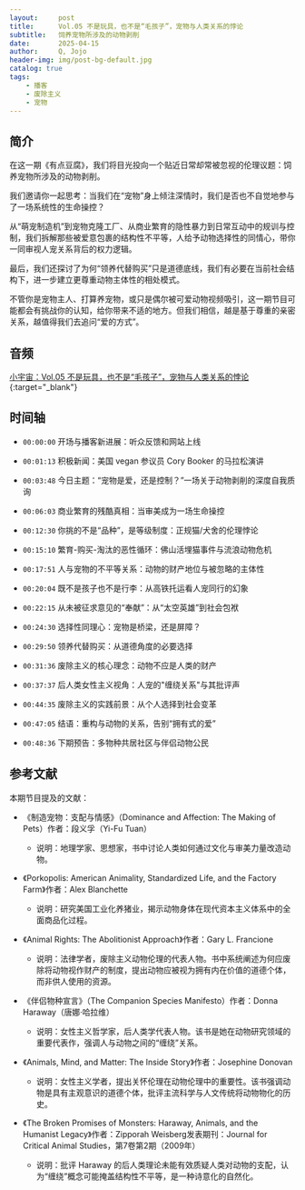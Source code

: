 ```yaml
---
layout:     post
title:      Vol.05 不是玩具，也不是“毛孩子”，宠物与人类关系的悖论
subtitle:   饲养宠物所涉及的动物剥削
date:       2025-04-15
author:     Q, Jojo
header-img: img/post-bg-default.jpg
catalog: true
tags:
    - 播客
    - 废除主义
    - 宠物
---
```


## 简介

在这一期《有点豆腐》，我们将目光投向一个贴近日常却常被忽视的伦理议题：饲养宠物所涉及的动物剥削。

我们邀请你一起思考：当我们在“宠物”身上倾注深情时，我们是否也不自觉地参与了一场系统性的生命操控？

从“萌宠制造机”到宠物克隆工厂、从商业繁育的隐性暴力到日常互动中的规训与控制，我们拆解那些被爱意包裹的结构性不平等，人给予动物选择性的同情心，带你一同审视人宠关系背后的权力逻辑。

最后，我们还探讨了为何“领养代替购买”只是道德底线，我们有必要在当前社会结构下，进一步建立更尊重动物主体性的相处模式。

不管你是宠物主人、打算养宠物，或只是偶尔被可爱动物视频吸引，这一期节目可能都会有挑战你的认知，给你带来不适的地方。但我们相信，越是基于尊重的亲密关系，越值得我们去追问“爱的方式”。

## 音频

[小宇宙：Vol.05 不是玩具，也不是“毛孩子”，宠物与人类关系的悖论](https://www.xiaoyuzhoufm.com/episode/67fe46491f1db84a566c45cd){:target="_blank"}

## 时间轴 

* `00:00:00` 开场与播客新进展：听众反馈和网站上线

* `00:01:13` 积极新闻：美国 vegan 参议员 Cory Booker 的马拉松演讲

* `00:03:48` 今日主题：“宠物是爱，还是控制？”一场关于动物剥削的深度自我质询

* `00:06:03` 商业繁育的残酷真相：当审美成为一场生命操控

* `00:12:30` 你挑的不是“品种”，是等级制度：正规猫/犬舍的伦理悖论

* `00:15:10` 繁育-购买-淘汰的恶性循环：佛山活埋猫事件与流浪动物危机

* `00:17:51` 人与宠物的不平等关系：动物的财产地位与被忽略的主体性

* `00:20:04` 既不是孩子也不是行李：从高铁托运看人宠同行的幻象

* `00:22:15` 从未被征求意见的“奉献”：从“太空英雄”到社会包袱

* `00:24:30` 选择性同理心：宠物是桥梁，还是屏障？

* `00:29:50` 领养代替购买：从道德角度的必要选择

* `00:31:36` 废除主义的核心理念：动物不应是人类的财产

* `00:37:37` 后人类女性主义视角：人宠的"缠绕关系"与其批评声

* `00:44:35` 废除主义的实践前景：从个人选择到社会变革

* `00:47:05` 结语：重构与动物的关系，告别“拥有式的爱”

* `00:48:36` 下期预告：多物种共居社区与伴侣动物公民


## 参考文献

本期节目提及的文献：

* 《制造宠物：支配与情感》（Dominance and Affection: The Making of Pets）作者：段义孚（Yi-Fu Tuan）
  * 说明：地理学家、思想家，书中讨论人类如何通过文化与审美力量改造动物。

* 《Porkopolis: American Animality, Standardized Life, and the Factory Farm》作者：Alex Blanchette
  * 说明：研究美国工业化养猪业，揭示动物身体在现代资本主义体系中的全面商品化过程。

* 《Animal Rights: The Abolitionist Approach》作者：Gary L. Francione
  * 说明：法律学者，废除主义动物伦理的代表人物。书中系统阐述为何应废除将动物视作财产的制度，提出动物应被视为拥有内在价值的道德个体，而非供人使用的资源。

* 《伴侣物种宣言》（The Companion Species Manifesto）作者：Donna Haraway（唐娜·哈拉维）
  * 说明：女性主义哲学家，后人类学代表人物。该书是她在动物研究领域的重要代表作，强调人与动物之间的“缠绕”关系。

* 《Animals, Mind, and Matter: The Inside Story》作者：Josephine Donovan
  * 说明：女性主义学者，提出关怀伦理在动物伦理中的重要性。该书强调动物是具有主观意识的道德个体，批评主流科学与人文传统将动物物化的历史。

* 《The Broken Promises of Monsters: Haraway, Animals, and the Humanist Legacy》作者：Zipporah Weisberg发表期刊：Journal for Critical Animal Studies，第7卷第2期（2009年）
  * 说明：批评 Haraway 的后人类理论未能有效质疑人类对动物的支配，认为“缠绕”概念可能掩盖结构性不平等，是一种诗意化的自然化。

